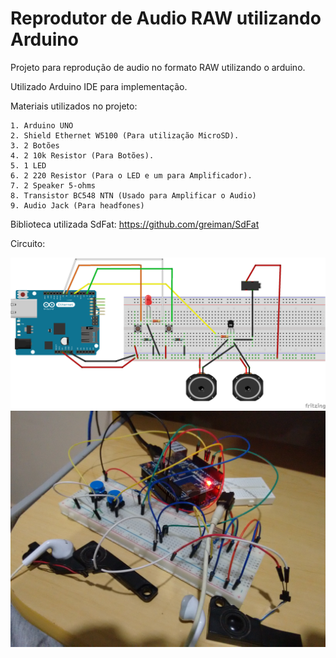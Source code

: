 # Reprodutor de Audio RAW utilizando Arduino

Projeto para reprodução de audio no formato RAW utilizando o arduino.

Utilizado Arduino IDE para implementação.

Materiais utilizados no projeto:
  
    1. Arduino UNO
    2. Shield Ethernet W5100 (Para utilização MicroSD).
    3. 2 Botões 
    4. 2 10k Resistor (Para Botões).
    5. 1 LED
    6. 2 220 Resistor (Para o LED e um para Amplificador).
    7. 2 Speaker 5-ohms
    8. Transistor BC548 NTN (Usado para Amplificar o Audio)
    9. Audio Jack (Para headfones)

Biblioteca utilizada
  SdFat: https://github.com/greiman/SdFat
  
Circuito:

  ![alt tag](https://github.com/felipeeths/Arduino-Audio-Player/blob/master/Circuito.png?raw=true "Circuito")
  ![alt tag](https://github.com/felipeeths/Arduino-Audio-Player/blob/master/Arduino-Audio-Player.jpg?raw=true "Fotos")
